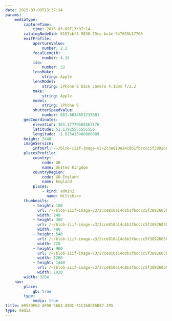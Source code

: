 ```yaml
---
date: 2015-03-09T13:37:14
params:
    mediaType:
        captureTime:
            time: 2015-03-09T13:37:14
        catalogNodeUid: 0197cbff-9830-75ce-bc4e-947655b17765
        exifProfile:
            apertureValue:
                number: 2.2
            focalLength:
                number: 4.15
            iso:
                number: 32
            lensMake:
                string: Apple
            lensModel:
                string: iPhone 6 back camera 4.15mm f/2.2
            make:
                string: Apple
            model:
                string: iPhone 6
            shutterSpeedValue:
                number: 681.6634651233601
        geoCoordinates:
            elevation: 103.17779565567176
            latitude: 51.17925555555556
            longitude: -1.825413888888889
        height: 2448
        imageService:
            infoUrl: /~/blob-iiif-image-v3/2cce810a14c8b1fbcccc5f389260507deccfbdcae1f6b3b25faf9ba7827add22/info.json
        placesProfile:
            country:
                code: GB
                name: United Kingdom
            countryRegion:
                code: GB-England
                name: England
            places:
                - kind: admin2
                  name: Wiltshire
        thumbnails:
            - height: 180
              url: /~/blob-iiif-image-v3/2cce810a14c8b1fbcccc5f389260507deccfbdcae1f6b3b25faf9ba7827add22/full/240%2C180/0/default.jpg
              width: 240
            - height: 360
              url: /~/blob-iiif-image-v3/2cce810a14c8b1fbcccc5f389260507deccfbdcae1f6b3b25faf9ba7827add22/full/480%2C360/0/default.jpg
              width: 480
            - height: 540
              url: /~/blob-iiif-image-v3/2cce810a14c8b1fbcccc5f389260507deccfbdcae1f6b3b25faf9ba7827add22/full/720%2C540/0/default.jpg
              width: 720
            - height: 960
              url: /~/blob-iiif-image-v3/2cce810a14c8b1fbcccc5f389260507deccfbdcae1f6b3b25faf9ba7827add22/full/1280%2C960/0/default.jpg
              width: 1280
            - height: 1440
              url: /~/blob-iiif-image-v3/2cce810a14c8b1fbcccc5f389260507deccfbdcae1f6b3b25faf9ba7827add22/full/1920%2C1440/0/default.jpg
              width: 1920
        width: 3264
    nav:
        place:
            gb: true
        type:
            media: true
title: 69579F63-AFD0-4663-A9DC-41C268CB5D67.JPG
type: media
---
```

